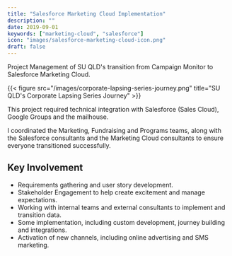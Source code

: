 ```yaml
---
title: "Salesforce Marketing Cloud Implementation"
description: ""
date: 2019-09-01
keywords: ["marketing-cloud", "salesforce"]
icon: "images/salesforce-marketing-cloud-icon.png"
draft: false
---
```


Project Management of SU QLD's transition from Campaign Monitor to Salesforce Marketing Cloud.

{{< figure src="/images/corporate-lapsing-series-journey.png" title="SU QLD's Corporate Lapsing Series Journey" >}}

This project required technical integration with Salesforce (Sales Cloud), Google Groups and the mailhouse.

I coordinated the Marketing, Fundraising and Programs teams, along with the Salesforce consultants and the Marketing Cloud consultants to ensure everyone transitioned successfully.

## Key Involvement

* Requirements gathering and user story development.
* Stakeholder Engagement to help create excitement and manage expectations.
* Working with internal teams and external consultants to implement and transition data.
* Some implementation, including custom development, journey building and integrations.
* Activation of new channels, including online advertising and SMS marketing.